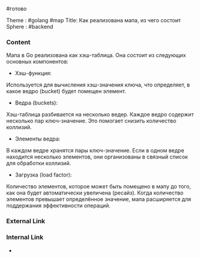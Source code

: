 #готово 

Theme : #golang #map
Title: Как реализована мапа, из чего состоит
Sphere : #backend

### Content

Мапа в Go реализована как хэш-таблица. Она состоит из следующих основных компонентов:

- Хэш-функция:

Используется для вычисления хэш-значения ключа, что определяет, в какое ведро (bucket) будет помещен элемент.

- Ведра (buckets):

Хэш-таблица разбивается на несколько ведер. Каждое ведро содержит несколько пар ключ-значение. Это помогает снизить количество коллизий.

- Элементы ведра:

В каждом ведре хранятся пары ключ-значение. Если в одном ведре находится несколько элементов, они организованы в связный список для обработки коллизий.

- Загрузка (load factor):

Количество элементов, которое может быть помещено в мапу до того, как она будет автоматически увеличена (ресайз). Когда количество элементов превышает определённое значение, мапа расширяется для поддержания эффективности операций.

### External Link



### Internal Link

- 